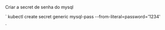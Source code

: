 Criar a secret de senha do mysql


`
kubectl create secret generic mysql-pass --from-literal=password='1234'

`